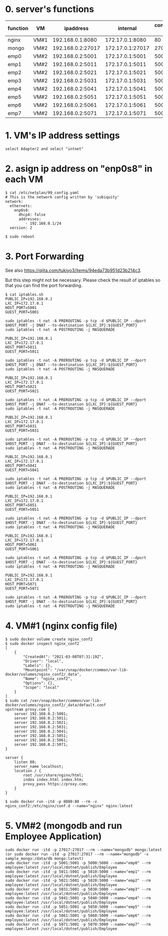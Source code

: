 # 0. server's functions

| function | VM | ipaddress | internal | container's port |
| --- | --- | --- | --- | --- |
| nginx | VM#1 | 192.168.0.1:8080 | 172.17.0.1:8080 | 80 | 
| mongo | VM#2 | 192.168.0.2:27017 | 172.17.0.1:27017 | 27017 | 
| emp0 | VM#2 | 192.168.0.2:5001 | 172.17.0.1:5001 | 5001 |
| emp1 | VM#2 | 192.168.0.2:5011 | 172.17.0.1:5011 | 5001 |
| emp2 | VM#2 | 192.168.0.2:5021 | 172.17.0.1:5021 | 5001 |
| emp3 | VM#2 | 192.168.0.2:5031 | 172.17.0.1:5031 | 5001 |
| emp4 | VM#2 | 192.168.0.2:5041 | 172.17.0.1:5041 | 5001 |
| emp5 | VM#2 | 192.168.0.2:5051 | 172.17.0.1:5051 | 5001 |
| emp6 | VM#2 | 192.168.0.2:5061 | 172.17.0.1:5061 | 5001 |
| emp7 | VM#2 | 192.168.0.2:5071 | 172.17.0.1:5071 | 5001 |


# 1. VM's IP address settings
```
select Adapter2 and select "intnet"
```

# 2. asign ip address on "enp0s8" in each VM
```
$ cat /etc/netplan/99_config.yaml 
# This is the network config written by 'subiquity'
network:
  ethernets:
    enp0s8:
      dhcp4: false
      addresses:
         - 192.168.0.1/24 
  version: 2

$ sudo reboot
```

# 3. Port Forwarding 
See also https://qiita.com/tukiyo3/items/94eda73b951d23b214c3.

But this step might not be necessary. Please check the result of iptables so that you can find the port forwarding.
```
$ cat iptables.sh 
PUBLIC_IP=192.168.0.1
LXC_IP=172.17.0.1
HOST_PORT=5001
GUEST_PORT=5001

sudo iptables -t nat -A PREROUTING -p tcp -d $PUBLIC_IP --dport $HOST_PORT -j DNAT --to-destination ${LXC_IP}:${GUEST_PORT}
sudo iptables -t nat -A POSTROUTING -j MASQUERADE

PUBLIC_IP=192.168.0.1
LXC_IP=172.17.0.1
HOST_PORT=5011
GUEST_PORT=5011

sudo iptables -t nat -A PREROUTING -p tcp -d $PUBLIC_IP --dport $HOST_PORT -j DNAT --to-destination ${LXC_IP}:${GUEST_PORT}
sudo iptables -t nat -A POSTROUTING -j MASQUERADE

PUBLIC_IP=192.168.0.1
LXC_IP=172.17.0.1
HOST_PORT=5021
GUEST_PORT=5021

sudo iptables -t nat -A PREROUTING -p tcp -d $PUBLIC_IP --dport $HOST_PORT -j DNAT --to-destination ${LXC_IP}:${GUEST_PORT}
sudo iptables -t nat -A POSTROUTING -j MASQUERADE

PUBLIC_IP=192.168.0.1
LXC_IP=172.17.0.1
HOST_PORT=5031
GUEST_PORT=5031

sudo iptables -t nat -A PREROUTING -p tcp -d $PUBLIC_IP --dport $HOST_PORT -j DNAT --to-destination ${LXC_IP}:${GUEST_PORT}
sudo iptables -t nat -A POSTROUTING -j MASQUERADE

PUBLIC_IP=192.168.0.1
LXC_IP=172.17.0.1
HOST_PORT=5041
GUEST_PORT=5041

sudo iptables -t nat -A PREROUTING -p tcp -d $PUBLIC_IP --dport $HOST_PORT -j DNAT --to-destination ${LXC_IP}:${GUEST_PORT}
sudo iptables -t nat -A POSTROUTING -j MASQUERADE

PUBLIC_IP=192.168.0.1
LXC_IP=172.17.0.1
HOST_PORT=5051
GUEST_PORT=5051

sudo iptables -t nat -A PREROUTING -p tcp -d $PUBLIC_IP --dport $HOST_PORT -j DNAT --to-destination ${LXC_IP}:${GUEST_PORT}
sudo iptables -t nat -A POSTROUTING -j MASQUERADE

PUBLIC_IP=192.168.0.1
LXC_IP=172.17.0.1
HOST_PORT=5061
GUEST_PORT=5061

sudo iptables -t nat -A PREROUTING -p tcp -d $PUBLIC_IP --dport $HOST_PORT -j DNAT --to-destination ${LXC_IP}:${GUEST_PORT}
sudo iptables -t nat -A POSTROUTING -j MASQUERADE

PUBLIC_IP=192.168.0.1
LXC_IP=172.17.0.1
HOST_PORT=5071
GUEST_PORT=5071

sudo iptables -t nat -A PREROUTING -p tcp -d $PUBLIC_IP --dport $HOST_PORT -j DNAT --to-destination ${LXC_IP}:${GUEST_PORT}
sudo iptables -t nat -A POSTROUTING -j MASQUERADE
```

# 4. VM#1 (nginx config file)
```
$ sudo docker volume create nginx_conf2
$ sudo docker inspect nginx_conf2
[
    {
        "CreatedAt": "2021-03-08T07:31:19Z",
        "Driver": "local",
        "Labels": {},
        "Mountpoint": "/var/snap/docker/common/var-lib-docker/volumes/nginx_conf2/_data",
        "Name": "nginx_conf2",
        "Options": {},
        "Scope": "local"
    }
]
$ sudo cat /var/snap/docker/common/var-lib-docker/volumes/nginx_conf2/_data/default.conf
upstream proxy.com {
	server 192.168.0.2:5001;
	server 192.168.0.2:5011;
	server 192.168.0.2:5021;
	server 192.168.0.2:5031;
	server 192.168.0.2:5041;
	server 192.168.0.2:5051;
	server 192.168.0.2:5061;
	server 192.168.0.2:5071;
}

server {
	listen 80;
	server_name localhost;
	location / {
		root /usr/share/nginx/html;
		index index.html index.htm;
		proxy_pass https://proxy.com;
	}
}

$ sudo docker run -itd -p 8080:80 --rm -v nginx_conf2:/etc/nginx/conf.d --name="nginx" nginx:latest
```

# 5. VM#2 (mongodb and run Employee Application)
```
sudo docker run -itd -p 27017:27017 --rm --name="mongodb" mongo:latest
(or sudo docker run -itd -p 27017:27017 --rm --name="mongodb" -v sample_mongo:/data/db mongo:latest)
sudo docker run -itd -p 5001:5001 -p 5000:5000 --name="emp0" --rm employee:latest /usr/local/dotnet/publish/Employee
sudo docker run -itd -p 5011:5001 -p 5010:5000 --name="emp1" --rm employee:latest /usr/local/dotnet/publish/Employee
sudo docker run -itd -p 5021:5001 -p 5020:5000 --name="emp2" --rm employee:latest /usr/local/dotnet/publish/Employee
sudo docker run -itd -p 5031:5001 -p 5030:5000 --name="emp3" --rm employee:latest /usr/local/dotnet/publish/Employee
sudo docker run -itd -p 5041:5001 -p 5040:5000 --name="emp4" --rm employee:latest /usr/local/dotnet/publish/Employee
sudo docker run -itd -p 5051:5001 -p 5050:5000 --name="emp5" --rm employee:latest /usr/local/dotnet/publish/Employee
sudo docker run -itd -p 5061:5001 -p 5060:5000 --name="emp6" --rm employee:latest /usr/local/dotnet/publish/Employee
sudo docker run -itd -p 5071:5001 -p 5070:5000 --name="emp7" --rm employee:latest /usr/local/dotnet/publish/Employee
```
